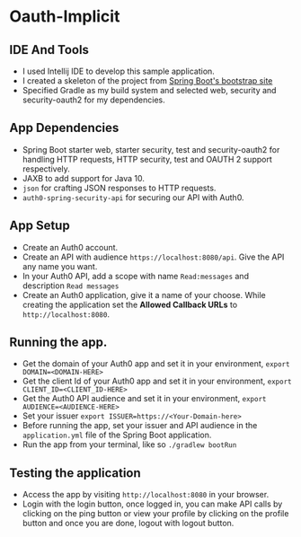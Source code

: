 # Oauth-Implicit

## IDE And Tools
* I used Intellij IDE to develop this sample application.
* I created a skeleton of the project from [Spring Boot's bootstrap site](https://start.spring.io/)
* Specified Gradle as my build system and selected web, security and security-oauth2 for my dependencies.

## App Dependencies
* Spring Boot starter web, starter security, test and security-oauth2 for handling HTTP requests, HTTP security, test and OAUTH 2 support respectively.
* JAXB to add support for Java 10.
* `json` for crafting JSON responses to  HTTP requests.
* `auth0-spring-security-api` for securing our API with Auth0.

## App Setup
* Create an Auth0 account.
* Create an API with audience `https://localhost:8080/api`. Give the API any name you want.
* In your Auth0 API, add a scope with name `Read:messages` and description `Read messages`
* Create an Auth0 application, give it a name of your choose. While creating the application set the **Allowed Callback URLs** to `http://localhost:8080`.

## Running the app.
* Get the domain of your Auth0 app and set it in your environment, `export DOMAIN=<DOMAIN-HERE>`
* Get the client Id of your Auth0 app and set it in your environment, `export CLIENT_ID=<CLIENT_ID-HERE>`
* Get the Auth0 API audience and set it in your environment, `export AUDIENCE=<AUDIENCE-HERE>`
* Set your issuer `export ISSUER=https://<Your-Domain-here>`
* Before running the app, set your issuer and API audience in the `application.yml` file of the Spring Boot application.
* Run the app from your terminal, like so `./gradlew bootRun`

## Testing the application
* Access the app by visiting `http://localhost:8080` in your browser.
* Login with the login button, once logged in, you can make API calls by clicking on the ping button or view your profile by clicking on the profile button and once you are done, logout with logout button.
